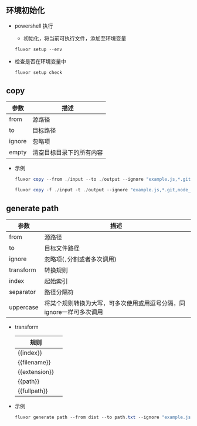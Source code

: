 ## 环境初始化

- powershell 执行

  - 初始化，将当前可执行文件，添加至环境变量


  ```powershell
  fluxor setup --env

- 检查是否在环境变量中

  ```powershell
  fluxor setup check
  ```

  

## copy

| 参数   | 描述                     |
| ------ | ------------------------ |
| from   | 源路径                   |
| to     | 目标路径                 |
| ignore | 忽略项                   |
| empty  | 清空目标目录下的所有内容 |

- 示例

  ```powershell
  fluxor copy --from ./input --to ./output --ignore "example.js,*.git,node_modules"
  
  fluxor copy -f ./input -t ./output --ignore "example.js,*.git,node_modules"
  ```

## generate path

| 参数      | 描述                                                         |
| --------- | ------------------------------------------------------------ |
| from      | 源路径                                                       |
| to        | 目标文件路径                                                 |
| ignore    | 忽略项(`,`分割或者多次调用)                                  |
| transform | 转换规则                                                     |
| index     | 起始索引                                                     |
| separator | 路径分隔符                                                   |
| uppercase | 将某个规则转换为大写，可多次使用或用逗号分隔，同ignore一样可多次调用 |

- transform 

  | 规则          |      |
  | ------------- | ---- |
  | {{index}}     |      |
  | {{filename}}  |      |
  | {{extension}} |      |
  | {{path}}      |      |
  | {{fullpath}}  |      |

- 示例

  ```powershell
  fluxor generate path --from dist --to path.txt --ignore "example.js,*.git,node_modules" --index 1 --separator "\" --uppercase "extension" --transform '<include name="IDR_ITAB_{{extension}}_{{index}}" file="{{fullpath}}" type="BINDATA" />'
  ```

  
